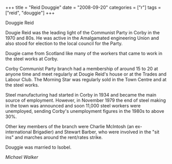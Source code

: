 +++
title = "Reid Douggie"
date = "2008-09-20"
categories = ["r"]
tags = ["reid", "douggie"]
+++

Douggie Reid

Dougie Reid was the leading light of the Communist Party in Corby in the 1970 and 80s. He was active in the Amalgamated engineering Union and also stood for election to the local council for the Party. 

Dougie came from Scotland like many of the workers that came to work in the steel works at Corby.

Corby Communist Party branch had a membership of around 15 to 20 at anyone time and meet regularly at Dougie Reid's house or at the Trades and Labour Club. The Morning Star was regularly sold in the Town Centre and at the steel works.

Steel manufacturing had started in Corby in 1934 and became the main source of employment. However, in November 1979 the end of steel making in the town was announced and soon 11,000 steel workers were unemployed, sending Corby's unemployment figures in the 1980s to above 30%.

Other key members of the branch were Charlie McIntosh (an ex-international Brigadier) and Stewart Barber, who were involved in the "sit ins" and marches around the rent/rates strike.

Douggie was married to Isobel.

_Michael Walker_
